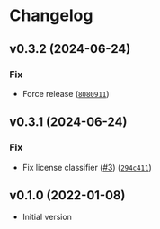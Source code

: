 # Changelog

<!--next-version-placeholder-->

## v0.3.2 (2024-06-24)

### Fix

* Force release ([`8080911`](https://github.com/bdraco/discovery30303/commit/8080911133e2729c7058c6e5a5c7b3bfb37b0957))

## v0.3.1 (2024-06-24)

### Fix

* Fix license classifier ([#3](https://github.com/bdraco/discovery30303/issues/3)) ([`294c411`](https://github.com/bdraco/discovery30303/commit/294c41168d7169b9a5530af6eb67be90aaafc723))

## v0.1.0 (2022-01-08)
* Initial version
